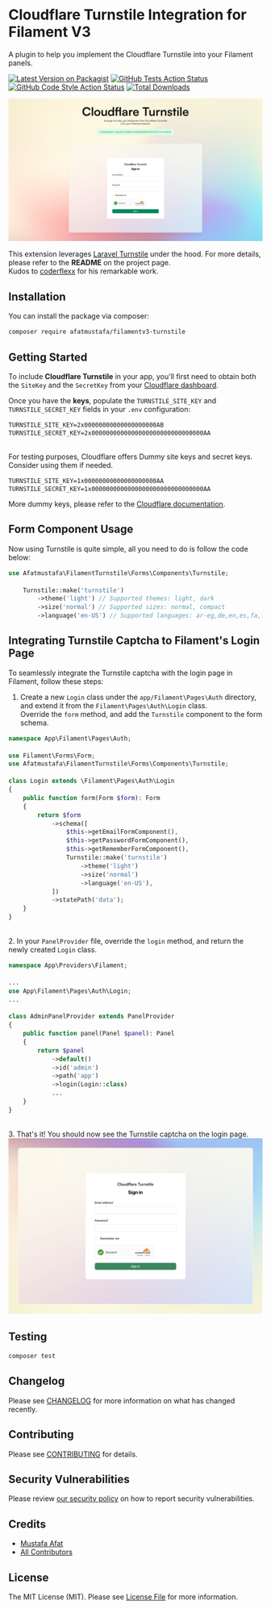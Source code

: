 # Cloudflare Turnstile Integration for Filament V3
A plugin to help you implement the Cloudflare Turnstile into your Filament panels.

[![Latest Version on Packagist](https://img.shields.io/packagist/v/afatmustafa/filamentv3-turnstile.svg?style=flat-square)](https://packagist.org/packages/afatmustafa/filamentv3-turnstile)
[![GitHub Tests Action Status](https://img.shields.io/github/actions/workflow/status/afatmustafa/filamentv3-turnstile/run-tests.yml?branch=main&label=tests&style=flat-square)](https://github.com/afatmustafa/filamentv3-turnstile/actions?query=workflow%3Arun-tests+branch%3Amain)
[![GitHub Code Style Action Status](https://img.shields.io/github/actions/workflow/status/afatmustafa/filamentv3-turnstile/fix-php-code-style-issues.yml?branch=main&label=code%20style&style=flat-square)](https://github.com/afatmustafa/filamentv3-turnstile/actions?query=workflow%3A"Fix+PHP+code+style+issues"+branch%3Amain)
[![Total Downloads](https://img.shields.io/packagist/dt/afatmustafa/filamentv3-turnstile.svg?style=flat-square)](https://packagist.org/packages/afatmustafa/filamentv3-turnstile)

![Filament V3 Cloudflare Turnstile Integration](./art/afatmustafa-filamentv3-turnstile.jpg)

This extension leverages [Laravel Turnstile](https://github.com/coderflexx/laravel-turnstile) under the hood. For more details, please refer to the __README__ on the project page.<br/>
Kudos to [coderflexx](https://github.com/coderflexx) for his remarkable work.

## Installation

You can install the package via composer:

```bash
composer require afatmustafa/filamentv3-turnstile
```
## Getting Started
To include __Cloudflare Turnstile__ in your app, you'll first need to obtain both the `SiteKey` and the `SecretKey` from your [Cloudflare dashboard](https://developers.cloudflare.com/turnstile/get-started/#get-a-sitekey-and-secret-key).

Once you have the __keys__, populate the `TURNSTILE_SITE_KEY` and `TURNSTILE_SECRET_KEY` fields in your `.env` configuration:

```env
TURNSTILE_SITE_KEY=2x00000000000000000000AB
TURNSTILE_SECRET_KEY=2x0000000000000000000000000000000AA
```
<br/>For testing purposes, Cloudflare offers Dummy site keys and secret keys. Consider using them if needed.
```env
TURNSTILE_SITE_KEY=1x00000000000000000000AA
TURNSTILE_SECRET_KEY=1x0000000000000000000000000000000AA
```
More dummy keys, please refer to the [Cloudflare documentation](https://developers.cloudflare.com/turnstile/reference/testing/).
## Form Component Usage

Now using Turnstile is quite simple, all you need to do is follow the code below:
```php
use Afatmustafa\FilamentTurnstile\Forms\Components\Turnstile;

    Turnstile::make('turnstile')
        ->theme('light') // Supported themes: light, dark
        ->size('normal') // Supported sizes: normal, compact
        ->language('en-US') // Supported languages: ar-eg,de,en,es,fa,fr,id,it,ja,ko,nl,pl,pt-br,ru,tr,uk,zh-cn and zh-tw
```

## Integrating Turnstile Captcha to Filament's Login Page

To seamlessly integrate the Turnstile captcha with the login page in Filament, follow these steps:

1. Create a new `Login` class under the `app/Filament\Pages\Auth` directory, and extend it from the `Filament\Pages\Auth\Login` class.</br>
Override the `form` method, and add the `Turnstile` component to the form schema.</br>
```php
namespace App\Filament\Pages\Auth;

use Filament\Forms\Form;
use Afatmustafa\FilamentTurnstile\Forms\Components\Turnstile;

class Login extends \Filament\Pages\Auth\Login
{
    public function form(Form $form): Form
    {
        return $form
            ->schema([
                $this->getEmailFormComponent(),
                $this->getPasswordFormComponent(),
                $this->getRememberFormComponent(),
                Turnstile::make('turnstile')
                    ->theme('light')
                    ->size('normal')
                    ->language('en-US'),
            ])
            ->statePath('data');
    }
}
```
</br>2. In your `PanelProvider` file, override the `login` method, and return the newly created `Login` class.
```php
namespace App\Providers\Filament;

...
use App\Filament\Pages\Auth\Login;
...

class AdminPanelProvider extends PanelProvider
{
    public function panel(Panel $panel): Panel
    {
        return $panel
            ->default()
            ->id('admin')
            ->path('app')
            ->login(Login::class)
            ...
    }
}
```
</br>3. That's it! You should now see the Turnstile captcha on the login page.
![Login Page Demo](./art/login-page-demo.jpg)

## Testing

```bash
composer test
```

## Changelog

Please see [CHANGELOG](CHANGELOG.md) for more information on what has changed recently.

## Contributing

Please see [CONTRIBUTING](.github/CONTRIBUTING.md) for details.

## Security Vulnerabilities

Please review [our security policy](../../security/policy) on how to report security vulnerabilities.

## Credits

- [Mustafa Afat](https://github.com/afatmustafa)
- [All Contributors](../../contributors)

## License

The MIT License (MIT). Please see [License File](LICENSE.md) for more information.
